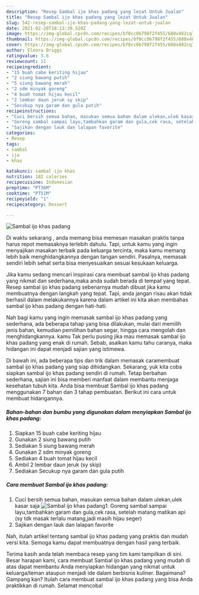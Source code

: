 ```yaml
---
description: "Resep Sambal ijo khas padang yang lezat Untuk Jualan"
title: "Resep Sambal ijo khas padang yang lezat Untuk Jualan"
slug: 542-resep-sambal-ijo-khas-padang-yang-lezat-untuk-jualan
date: 2021-02-28T10:13:20.520Z
image: https://img-global.cpcdn.com/recipes/bf0cc0b798f2f455/680x482cq70/sambal-ijo-khas-padang-foto-resep-utama.jpg
thumbnail: https://img-global.cpcdn.com/recipes/bf0cc0b798f2f455/680x482cq70/sambal-ijo-khas-padang-foto-resep-utama.jpg
cover: https://img-global.cpcdn.com/recipes/bf0cc0b798f2f455/680x482cq70/sambal-ijo-khas-padang-foto-resep-utama.jpg
author: Elnora Briggs
ratingvalue: 3.6
reviewcount: 11
recipeingredient:
- "15 buah cabe keriting hijau"
- "2 siung bawang putih"
- "5 siung bawang merah"
- "2 sdm minyak goreng"
- "4 buah tomat hijau kecil"
- "2 lembar daun jeruk sy skip"
- "Secukup nya garam dan gula putih"
recipeinstructions:
- "Cuci bersih semua bahan, masukan semua bahan dalam ulekan,ulek kasar saja"
- "Goreng sambal sampai layu,tambahkan garam dan gula,cek rasa, setelah matang matikan api (sy tdk masak terlalu matang,jadi masih hijau seger)"
- "Sajikan dengan lauk dan lalapan favorite"
categories:
- Resep
tags:
- sambal
- ijo
- khas

katakunci: sambal ijo khas 
nutrition: 182 calories
recipecuisine: Indonesian
preptime: "PT36M"
cooktime: "PT51M"
recipeyield: "1"
recipecategory: Dessert

---
```



![Sambal ijo khas padang](https://img-global.cpcdn.com/recipes/bf0cc0b798f2f455/680x482cq70/sambal-ijo-khas-padang-foto-resep-utama.jpg)

Di waktu  sekarang , anda memang bisa memesan masakan praktis tanpa harus repot memasaknya terlebih dahulu. Tapi, untuk kamu yang ingin menyajikan masakan terbaik pada keluarga tercinta, maka kamu memang lebih baik menghidangkannya dengan tangan sendiri. Pasalnya, memasak sendiri lebih sehat serta bisa menyesuaikan sesuai kesukaan keluarga.

Jika kamu sedang mencari inspirasi cara membuat sambal ijo khas padang yang nikmat dan sederhana,maka anda sudah berada di tempat yang tepat. Resep sambal ijo khas padang  sebenarnya mudah dibuat jika kamu membuatnya dengan langkah yang tepat. Tapi, anda jangan risau akan tidak berhasil dalam melakukannya 
karena dalam artikel ini kita akan membahas sambal ijo khas padang dengan hati-hati.  



Nah bagi kamu yang ingin memasak sambal ijo khas padang yang sederhana, ada beberapa tahap yang bisa dilakukan, mulai dari memilih jenis bahan, kemudian pemilihan bahan segar, hingga cara mengolah dan menghidangkannya. kamu Tak perlu pusing jika mau memasak sambal ijo khas padang yang enak di rumah. Sebab, asalkan kamu  tahu caranya, maka hidangan ini dapat menjadi sajian yang istimewa.

Di bawah ini, ada beberapa tips dan trik dalam memasak caramembuat sambal ijo khas padang yang siap dihidangkan. Sekarang, yuk kita coba siapkan sambal ijo khas padang sendiri di rumah. Tetap berbahan sederhana, sajian ini bisa memberi manfaat dalam membantu menjaga kesehatan tubuh kita. Anda bisa membuat Sambal ijo khas padang menggunakan 7 bahan dan 3 tahap pembuatan. Berikut ini cara untuk membuat hidangannya.

<!--inarticleads1-->

##### Bahan-bahan dan bumbu yang digunakan dalam menyiapkan Sambal ijo khas padang:

1. Siapkan 15 buah cabe keriting hijau
1. Gunakan 2 siung bawang putih
1. Sediakan 5 siung bawang merah
1. Gunakan 2 sdm minyak goreng
1. Sediakan 4 buah tomat hijau kecil
1. Ambil 2 lembar daun jeruk (sy skip)
1. Sediakan Secukup nya garam dan gula putih




<!--inarticleads2-->

##### Cara membuat Sambal ijo khas padang:

1. Cuci bersih semua bahan, masukan semua bahan dalam ulekan,ulek kasar saja
<img src="https://img-global.cpcdn.com/steps/922e7d7b957785dd/160x128cq70/sambal-ijo-khas-padang-langkah-memasak-1-foto.jpg" alt="Sambal ijo khas padang">1. Goreng sambal sampai layu,tambahkan garam dan gula,cek rasa, setelah matang matikan api (sy tdk masak terlalu matang,jadi masih hijau seger)
1. Sajikan dengan lauk dan lalapan favorite




Nah, itulah artikel tentang  sambal ijo khas padang  yang praktis dan mudah versi kita. Semoga kamu dapat membuatnya dengan hasil yang terbaik. 

Terima kasih anda telah membaca resep yang tim kami tampilkan di sini. Besar harapan kami, cara membuat  Sambal ijo khas padang yang mudah di atas dapat membantu Anda menyiapkan hidangan yang nikmat untuk keluarga/teman ataupun menjadi ide dalam berbisnis kuliner. Bagaimana? Gampang kan? Itulah cara membuat sambal ijo khas padang yang bisa Anda praktikkan di rumah. Selamat mencoba!

